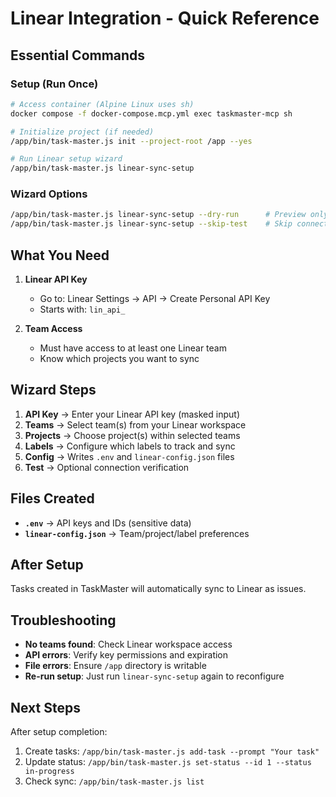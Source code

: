 # Linear Integration - Quick Reference

## Essential Commands

### Setup (Run Once)
```bash
# Access container (Alpine Linux uses sh)
docker compose -f docker-compose.mcp.yml exec taskmaster-mcp sh

# Initialize project (if needed)
/app/bin/task-master.js init --project-root /app --yes

# Run Linear setup wizard
/app/bin/task-master.js linear-sync-setup
```

### Wizard Options
```bash
/app/bin/task-master.js linear-sync-setup --dry-run      # Preview only
/app/bin/task-master.js linear-sync-setup --skip-test    # Skip connection test
```

## What You Need

1. **Linear API Key** 
   - Go to: Linear Settings → API → Create Personal API Key
   - Starts with: `lin_api_`

2. **Team Access**
   - Must have access to at least one Linear team
   - Know which projects you want to sync

## Wizard Steps

1. **API Key** → Enter your Linear API key (masked input)
2. **Teams** → Select team(s) from your Linear workspace  
3. **Projects** → Choose project(s) within selected teams
4. **Labels** → Configure which labels to track and sync
5. **Config** → Writes `.env` and `linear-config.json` files
6. **Test** → Optional connection verification

## Files Created

- **`.env`** → API keys and IDs (sensitive data)
- **`linear-config.json`** → Team/project/label preferences

## After Setup

Tasks created in TaskMaster will automatically sync to Linear as issues.

## Troubleshooting

- **No teams found**: Check Linear workspace access
- **API errors**: Verify key permissions and expiration
- **File errors**: Ensure `/app` directory is writable
- **Re-run setup**: Just run `linear-sync-setup` again to reconfigure

## Next Steps

After setup completion:
1. Create tasks: `/app/bin/task-master.js add-task --prompt "Your task"`
2. Update status: `/app/bin/task-master.js set-status --id 1 --status in-progress`
3. Check sync: `/app/bin/task-master.js list`
